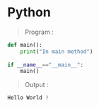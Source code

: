 # Python
> Program :
```python
def main():
    print("In main method")
    
if __name__=="__main__":
    main()
```
> Output :

`
Hello World !
`
